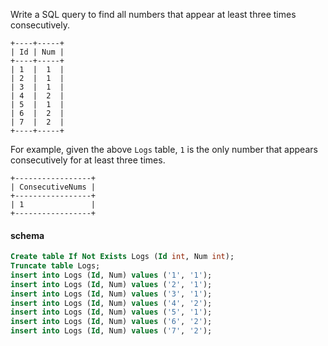 Write a SQL query to find all numbers that appear at least three times consecutively.

```
+----+-----+
| Id | Num |
+----+-----+
| 1  |  1  |
| 2  |  1  |
| 3  |  1  |
| 4  |  2  |
| 5  |  1  |
| 6  |  2  |
| 7  |  2  |
+----+-----+
```

For example, given the above `Logs` table, `1` is the only number that appears consecutively for at least three times.

```
+-----------------+
| ConsecutiveNums |
+-----------------+
| 1               |
+-----------------+
```

#### schema
```SQL
Create table If Not Exists Logs (Id int, Num int);
Truncate table Logs;
insert into Logs (Id, Num) values ('1', '1');
insert into Logs (Id, Num) values ('2', '1');
insert into Logs (Id, Num) values ('3', '1');
insert into Logs (Id, Num) values ('4', '2');
insert into Logs (Id, Num) values ('5', '1');
insert into Logs (Id, Num) values ('6', '2');
insert into Logs (Id, Num) values ('7', '2');
```